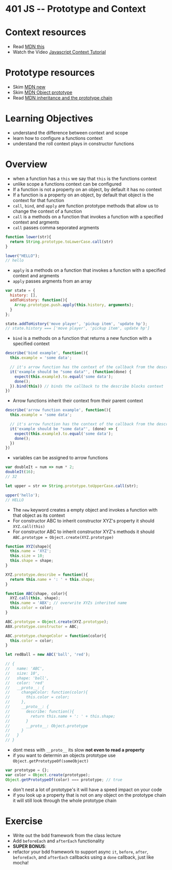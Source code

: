 # 401 JS -- Prototype and Context

# Context resources
* Read [MDN this]
* Watch the Video [Javascript Context Tutorial]

# Prototype resources
* Skim [MDN new]
* Skim [MDN Object prototype]
* Read [MDN inheritance and the prototype chain]

# Learning Objectives
* understand the difference between context and scope
* learn how to configure a functions context
* understand the roll context plays in constructor functions

# Overview
* when a function has a `this` we say that `this` is the functions context
* unlike scope a functions context can be configured
* If a function is not a property on an object, by default it has no context
* If a function is a property on an object, by default that object is the context for that function
* `call`, `bind`, and `apply` are function prototype methods that allow us to change the context of a function
* `call` is a methods on a function that invokes a function with a specified context and argments  
 * `call` passes comma seporated argments
``` javascript
function lower(str){
  return String.prototype.toLowerCase.call(str)
}

lower("HELLO");
// hello
```  
* `apply` is a methods on a function that invokes a function with a specified context and argments  
 * `apply` passes argments from an array  
``` javascript
var state = {
  history: [],
  addToHistory: function(){ 
    Array.prototype.push.apply(this.history, arguments);
  }
};

state.addToHistory('move player', 'pickup item', 'update hp');
// state.history === ['move player', 'pickup item', update hp']
```   
* `bind` is a methods on a function that returns a new function with a specified context
``` javascript
describe('bind example', function(){
  this.example = 'some data';

  // it's arrow function has the context of the callback from the describe block
  it('example should be "some data"', (function(done) {
    expect(this.example).to.equal('some data');
    done();
  }).bind(this)) // binds the callback to the describe blocks context
})

```   
* Arrow functions inherit their context from their parent context
``` javascript
describe('arrow function example', function(){
  this.example = 'some data';

  // it's arrow function has the context of the callback from the describe block
  it('example should be "some data"', (done) => {
    expect(this.example).to.equal('some data');
    done();
  })
})
```
* variables can be assigned to arrow functions  
``` javascript
var doubleIt = num => num * 2;
doubleIt(16);
// 32

let upper = str => String.prototype.toUpperCase.call(str);

upper('hello');
// HELLO
```
* The `new` keyword creates a empty object and invokes a function with that object as its context
* For constructor ABC to inherit constructor XYZ's property it should `XYZ.call(this)` 
* For constructor ABC to inherit constructor XYZ's methods it should `ABC.prototype = Object.create(XYZ.prototype)`
``` javascript
function XYZ(shape){
  this.name = 'XYZ';
  this.size = 10;
  this.shape = shape;
}

XYZ.prototype.describe = function(){
  return this.name + ': ' + this.shape;
}

function ABC(shape, color){
  XYZ.call(this, shape);
  this.name = 'ABX'; // overwrite XYZs inherited name
  this.color = color;
}

ABC.prototype = Object.create(XYZ.prototype);
ABX.prototype.constructor = ABC;

ABC.prototype.changeColor = function(color){
  this.color = color;
}

let redBall = new ABC('ball', 'red');

// {
//   name: 'ABC',
//   size: 10',
//   shape: 'ball',
//   color: 'red'
//   __proto__: {
//     changeColor: function(color){
//       this.color = color;
//     },
//     __proto__: {
//       describe: function(){
//         return this.name + ': ' + this.shape;
//       }
//       __proto__: Object.prototype
//     }
//   }
// }

```
* dont mess with `__proto__` its slow **not even to read a property**
* if you want to determin an objects prototype use `Object.getPrototypeOf(someObject)`
``` javascript
var prototype = {};
var color = Object.create(prototype);
Object.getPrototypeOf(color) === prototype; // true
```
* don't nest a lot of prototype's it will have a speed impact on your code
* if you look up a property that is not on any object on the prototype chain it will still look through the whole prototype chain

# Exercise
* Write out the bdd framework from the class lecture
* Add `beforeEach` and `afterEach` functionality
* **SUPER BONUS**: 
 * refactor your bdd framework to support async `it`, `before`, `after`, `beforeEach`, and `afterEach` callbacks using a `done` callback, just like mocha!

[MDN new]: https://developer.mozilla.org/en-US/docs/Web/JavaScript/Reference/Operators/new

[MDN Object prototype]: https://developer.mozilla.org/en-US/docs/Web/JavaScript/Reference/Global_Objects/Object/prototype 

[MDN inheritance and the prototype chain]: https://developer.mozilla.org/en-US/docs/Web/JavaScript/Inheritance_and_the_prototype_chain

[MDN this]: https://developer.mozilla.org/en-US/docs/Web/JavaScript/Reference/Operators/this

[Javascript Context Tutorial]: https://www.youtube.com/watch?v=fjJoX9F_F5g

